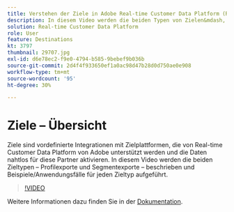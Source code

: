 ```yaml
---
title: Verstehen der Ziele in Adobe Real-time Customer Data Platform (RTCDP)
description: In diesem Video werden die beiden Typen von Zielen&mdash, Profilexporte und Segmentexporte&mdash sowie Beispiele/Anwendungsfälle für jeden Zieltyp definiert.
solution: Real-time Customer Data Platform
role: User
feature: Destinations
kt: 3797
thumbnail: 29707.jpg
exl-id: d6e78ec2-f9e0-4794-b585-9bebef9b036b
source-git-commit: 2d4f4f933650ef1a0ac98d47b28d0d750ae0e908
workflow-type: tm+mt
source-wordcount: '95'
ht-degree: 30%

---
```


# Ziele – Übersicht

Ziele sind vordefinierte Integrationen mit Zielplattformen, die von Real-time Customer Data Platform von Adobe unterstützt werden und die Daten nahtlos für diese Partner aktivieren. In diesem Video werden die beiden Zieltypen – Profilexporte und Segmentexporte – beschrieben und Beispiele/Anwendungsfälle für jeden Zieltyp aufgeführt.

>[!VIDEO](https://video.tv.adobe.com/v/29707?quality=12&learn=on)

Weitere Informationen dazu finden Sie in der [Dokumentation](https://experienceleague.adobe.com/docs/experience-platform/rtcdp/destinations/destinations-overview.html).

